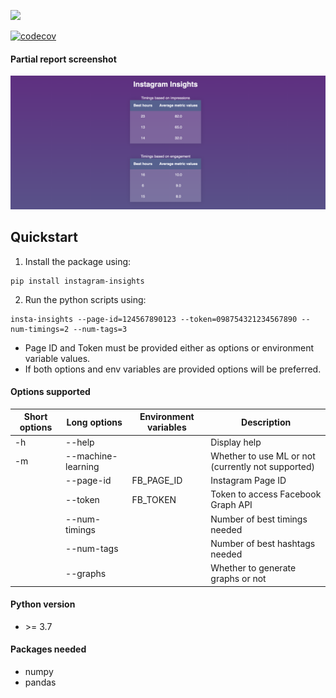 ![](https://github.com/PardhuMadipalli/instagram-insights/workflows/Publish%20PyPi%20Package/badge.svg)

[![codecov](https://codecov.io/gh/PardhuMadipalli/instagram-insights/branch/main/graph/badge.svg?token=SJ6F03WTTK)](https://codecov.io/gh/PardhuMadipalli/instagram-insights)

#### Partial report screenshot

![Report Screenshot](screenshot.png "Report Screenshot")

## Quickstart

1. Install the package using:
```console
pip install instagram-insights
```


2. Run the python scripts using:
```console
insta-insights --page-id=124567890123 --token=098754321234567890 --num-timings=2 --num-tags=3
```

- Page ID and Token must be provided either as options or environment variable values. 
- If both options and env variables are provided options will be preferred.

#### Options supported

| Short options | Long options | Environment variables | Description |
|---------------|--------------|-----------------------|-------------|
| -h | --help | | Display help |
| -m | --machine-learning | | Whether to use ML or not (currently not supported)|
| | --page-id | FB_PAGE_ID| Instagram Page ID |
| | --token   | FB_TOKEN  | Token to access Facebook Graph API |
| | --num-timings | | Number of best timings needed |
| | --num-tags | | Number of best hashtags needed |
| | --graphs | | Whether to generate graphs or not |


#### Python version

- \>= 3.7

#### Packages needed
- numpy
- pandas
